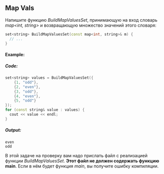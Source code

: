 ## Map Vals

Напишите функцию *BuildMapValuesSet*, принимающую на вход словарь *map<int, string>* и возвращающую множество значений этого словаря:

```cpp
set<string> BuildMapValuesSet(const map<int, string>& m) {
  // ...
}
```

#### Example:
##### Code:
```cpp
set<string> values = BuildMapValuesSet({
    {1, "odd"},
    {2, "even"},
    {3, "odd"},
    {4, "even"},
    {5, "odd"}
});
for (const string& value : values) {
  cout << value << endl;
}
```

##### Output:
```commandline
even
odd
```

В этой задаче на проверку вам надо прислать файл с реализацией функции *BuildMapValuesSet*. **Этот файл не должен содержать функцию main**. Если в нём будет функция *main*, вы получите ошибку компиляции.
